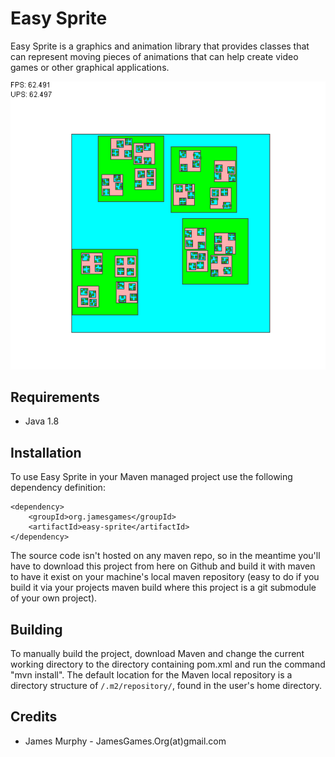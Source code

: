 Easy Sprite
===============

Easy Sprite is a graphics and animation library that provides classes that can represent moving pieces of animations that can help create video games or other graphical applications.

![](screenshot/exampleScreenshot.gif)

## Requirements

* Java 1.8

## Installation

To use Easy Sprite in your Maven managed project use the
following dependency definition:

    <dependency>
        <groupId>org.jamesgames</groupId>
        <artifactId>easy-sprite</artifactId>
    </dependency>

The source code isn't hosted on any maven repo, so in the meantime you'll have to download this project from here on Github and build it with maven to have it exist on your machine's local maven repository (easy to do if you build it via your projects maven build where this project is a git submodule of your own project).

## Building

To manually build the project, download Maven and change the current
working directory to the directory containing pom.xml and run the
command "mvn install".
The default location for the Maven local repository is a directory structure of `/.m2/repository/`, found in the user's home directory.

## Credits

* James Murphy - JamesGames.Org(at)gmail.com